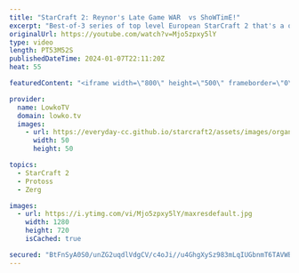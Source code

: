 ```yaml
---
title: "StarCraft 2: Reynor's Late Game WAR  vs ShoWTimE!"
excerpt: "Best-of-3 series of top level European StarCraft 2 that's a qualification match for the Masters Coliseum 7, the first premier SC2 tournament of 2024. In this video I cast a series of Zerg versus Protoss between Reynor and ShoWTimE. Support my work: https://patreon.com/lowkotv  Lowko merch: https://lowko.shop"
originalUrl: https://youtube.com/watch?v=Mjo5zpxy5lY
type: video
length: PT53M52S
publishedDateTime: 2024-01-07T22:11:20Z
heat: 55

featuredContent: "<iframe width=\"800\" height=\"500\" frameborder=\"0\" src=\"https://www.youtube.com/embed/Mjo5zpxy5lY\" allow=\"accelerometer; autoplay; encrypted-media; gyroscope; picture-in-picture\" allowfullscreen></iframe>"

provider:
  name: LowkoTV
  domain: lowko.tv
  images:
    - url: https://everyday-cc.github.io/starcraft2/assets/images/organizations/lowko.tv-50x50.jpg
      width: 50
      height: 50

topics:
  - StarCraft 2
  - Protoss
  - Zerg

images:
  - url: https://i.ytimg.com/vi/Mjo5zpxy5lY/maxresdefault.jpg
    width: 1280
    height: 720
    isCached: true

secured: "BtFnSyA0S0/unZG2uqdlVdgCV/c4oJi//u4GhgXySz983mLqIUGbnmT6TAVWBKKSh2IbUCvhmzPPXSQKBeb6tGARSbQYm3jfNtc4COtgp6Rt5jwKGLg8bUY2XUxhG5dEBVJGJEHzaVsXYy1nH/uhcNbA5kAWa+rrZFPut42LLTgWvuUe73xf3K3djs8MgV2z0oqu6ZyiPIrh++AM47mrm5iRaKoEsBa9nMgkdeOA3fT7so36aUUpSwF5k4RbYiSfy3TU5oW2u2bHjtHVdqaH2YMMw4vSOld8czdOXSN0PoIojrenfMLnpIeDMuwH5tuAJKV7pOiXv3yj1ljp5L4FCUrRfJ+Dyh8cj+usiO2DJgzsnSid/Wp9frJEdvg7jQ3jMtii009nYFzFgv06ccSp7HBa7z4ssCozX7b3pKzRqIA=;6lEbHTKSvCvFrapzadViIg=="
---
```


